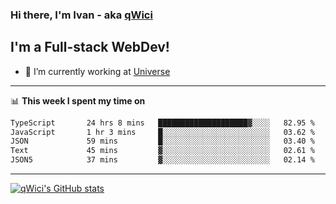 ### Hi there, I'm Ivan - aka [qWici][website]

## I'm a Full-stack WebDev!
- 🔭 I’m currently working at [Universe][universe]

---

📊 **This week I spent my time on**
<!--START_SECTION:waka-->

```txt
TypeScript       24 hrs 8 mins   ████████████████████▓░░░░   82.95 %
JavaScript       1 hr 3 mins     █░░░░░░░░░░░░░░░░░░░░░░░░   03.62 %
JSON             59 mins         █░░░░░░░░░░░░░░░░░░░░░░░░   03.40 %
Text             45 mins         ▓░░░░░░░░░░░░░░░░░░░░░░░░   02.61 %
JSON5            37 mins         ▓░░░░░░░░░░░░░░░░░░░░░░░░   02.14 %
```

<!--END_SECTION:waka-->

---

[![qWici's GitHub stats](https://github-readme-stats.vercel.app/api?username=qWici)](https://github.com/qWici/github-readme-stats)

[website]: https://devkucher.com
[twitter]: https://twitter.com/KucherDev
[linkedin]: https://www.linkedin.com/in/ivankucher
[universe]: https://universeapps.limited
